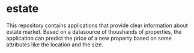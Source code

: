 # estate
This repository contains applications that provide clear information about estate market. Based on a datasource of thoushands of properties, the application can predict the price
of a new property based on some attributes like the location and the size.
